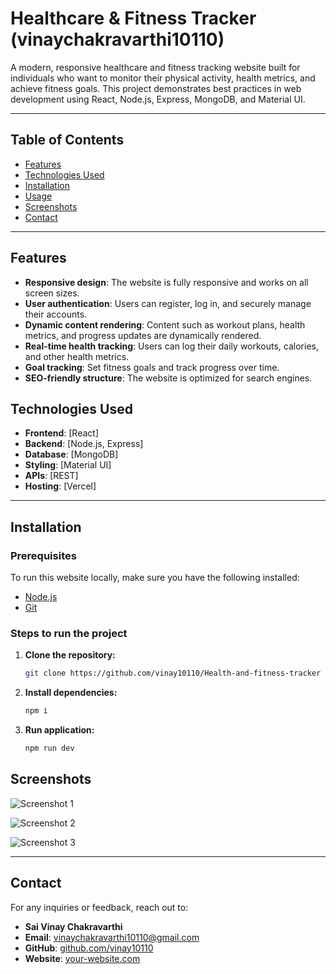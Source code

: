 # Healthcare & Fitness Tracker (vinaychakravarthi10110)

A modern, responsive healthcare and fitness tracking website built for individuals who want to monitor their physical activity, health metrics, and achieve fitness goals. This project demonstrates best practices in web development using React, Node.js, Express, MongoDB, and Material UI.

---

## Table of Contents

- [Features](#features)
- [Technologies Used](#technologies-used)
- [Installation](#installation)
- [Usage](#usage)
- [Screenshots](#screenshots)
- [Contact](#contact)

---

## Features

- **Responsive design**: The website is fully responsive and works on all screen sizes.
- **User authentication**: Users can register, log in, and securely manage their accounts.
- **Dynamic content rendering**: Content such as workout plans, health metrics, and progress updates are dynamically rendered.
- **Real-time health tracking**: Users can log their daily workouts, calories, and other health metrics.
- **Goal tracking**: Set fitness goals and track progress over time.
- **SEO-friendly structure**: The website is optimized for search engines.

## Technologies Used

- **Frontend**: [React]
- **Backend**: [Node.js, Express]
- **Database**: [MongoDB]
- **Styling**: [Material UI]
- **APIs**: [REST]
- **Hosting**: [Vercel]

---

## Installation

### Prerequisites
To run this website locally, make sure you have the following installed:
- [Node.js](https://nodejs.org/)
- [Git](https://git-scm.com/)

### Steps to run the project
1. **Clone the repository:**
   ```bash
   git clone https://github.com/vinay10110/Health-and-fitness-tracker

2. **Install dependencies:**
   ```bash
   npm i

3. **Run application:**
   ```bash
   npm run dev


## Screenshots
![Screenshot 1](https://drive.usercontent.google.com/download?id=1hCuVMpt5875wH8mUYT_lZXHxD5kmOt-I&export=view&authuser=0)

![Screenshot 2](https://drive.google.com/file/d/155agkPzf7CEX_38HtC6uQdB84NAU5Qoc/view)

![Screenshot 3](https://drive.google.com/file/d/1hKg_y2ToLIP9He3BwaluEQkwBAh-WmGp/view?usp=sharing)


---


## Contact

For any inquiries or feedback, reach out to:

- **Sai Vinay Chakravarthi**
- **Email**: [vinaychakravarthi10110@gmail.com](mailto:vinaychakravarthi10110@gmail.com)
- **GitHub**: [github.com/vinay10110](https://github.com/vinay10110)
- **Website**: [your-website.com](https://your-website.com)
